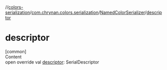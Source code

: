//[colors-serialization](../../../index.md)/[com.chrynan.colors.serialization](../index.md)/[NamedColorSerializer](index.md)/[descriptor](descriptor.md)



# descriptor  
[common]  
Content  
open override val [descriptor](descriptor.md): SerialDescriptor  



